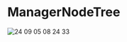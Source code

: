 # ManagerNodeTree

![24 09 05  08 24 33](https://github.com/user-attachments/assets/8dd4d5ad-d453-4542-9c21-7f1eaffa225b)
